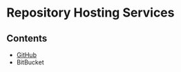 # Repository Hosting Services

## Contents

- [GitHub](/Handbook/Coding/Ecosystem-Community-Open%20Source/Repository%20Hosting%20Services/GitHub)
- BitBucket
